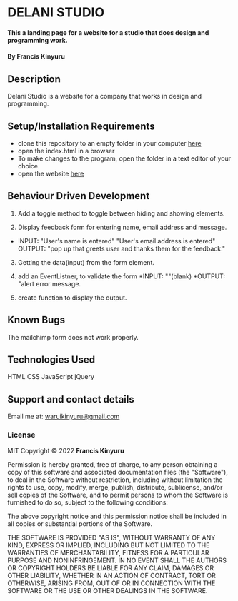 # DELANI STUDIO

#### This a landing page for a website for a studio that does design and programming work.

#### By **Francis Kinyuru**

## Description

Delani Studio is a website for a company that works in design and programming.

## Setup/Installation Requirements

- clone this repository to an empty folder in your computer [here](https://github.com/franciskinyuru/jquery)
- open the index.html in a browser
- To make changes to the program, open the folder in a text editor of your choice.
- open the website [here](https://franciskinyuru.github.io/jquery/)

## Behaviour Driven Development
1. Add a toggle method to toggle between hiding and showing elements.
 
2. Display feedback form for entering name, email address and message.

- INPUT: "User's name is entered"
          "User's email address is entered"
  OUTPUT: "pop up that greets user and thanks them for the feedback."

3. Getting the data(input) from the form element.

4. add an EventListner, to validate the form
   *INPUT: ""(blank)
   *OUTPUT: "alert error message.


5. create function to display the output.

## Known Bugs

The mailchimp form does not work properly.

## Technologies Used

HTML
CSS
JavaScript
jQuery

## Support and contact details

Email me at: waruikinyuru@gmail.com

### License

MIT Copyright &copy; 2022 **Francis Kinyuru**

Permission is hereby granted, free of charge, to any person obtaining a copy of this software and associated documentation files (the "Software"), to deal in the Software without restriction, including without limitation the rights to use, copy, modify, merge, publish, distribute, sublicense, and/or sell copies of the Software, and to permit persons to whom the Software is furnished to do so, subject to the following conditions:

The above copyright notice and this permission notice shall be included in all copies or substantial portions of the Software.

THE SOFTWARE IS PROVIDED "AS IS", WITHOUT WARRANTY OF ANY KIND, EXPRESS OR IMPLIED, INCLUDING BUT NOT LIMITED TO THE WARRANTIES OF MERCHANTABILITY, FITNESS FOR A PARTICULAR PURPOSE AND NONINFRINGEMENT. IN NO EVENT SHALL THE AUTHORS OR COPYRIGHT HOLDERS BE LIABLE FOR ANY CLAIM, DAMAGES OR OTHER LIABILITY, WHETHER IN AN ACTION OF CONTRACT, TORT OR OTHERWISE, ARISING FROM, OUT OF OR IN CONNECTION WITH THE SOFTWARE OR THE USE OR OTHER DEALINGS IN THE SOFTWARE.
